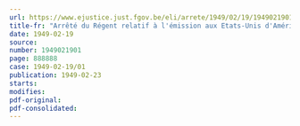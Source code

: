 ```yaml
---
url: https://www.ejustice.just.fgov.be/eli/arrete/1949/02/19/1949021901/justel
title-fr: "Arrêté du Régent relatif à l'émission aux Etats-Unis d'Amérique d'un emprunt de ° 16,000,000"
date: 1949-02-19
source:
number: 1949021901
page: 888888
case: 1949-02-19/01
publication: 1949-02-23
starts:
modifies:
pdf-original:
pdf-consolidated:
---
```


